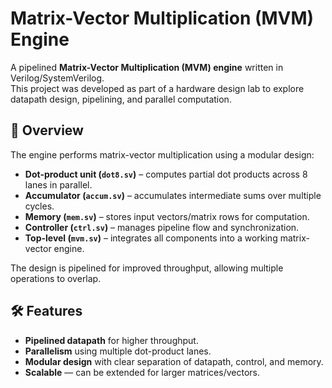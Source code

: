 # Matrix-Vector Multiplication (MVM) Engine

A pipelined **Matrix-Vector Multiplication (MVM) engine** written in Verilog/SystemVerilog.  
This project was developed as part of a hardware design lab to explore datapath design, pipelining, and parallel computation.

## 📌 Overview
The engine performs matrix-vector multiplication using a modular design:
- **Dot-product unit (`dot8.sv`)** – computes partial dot products across 8 lanes in parallel.
- **Accumulator (`accum.sv`)** – accumulates intermediate sums over multiple cycles.
- **Memory (`mem.sv`)** – stores input vectors/matrix rows for computation.
- **Controller (`ctrl.sv`)** – manages pipeline flow and synchronization.
- **Top-level (`mvm.sv`)** – integrates all components into a working matrix-vector engine.

The design is pipelined for improved throughput, allowing multiple operations to overlap.

## 🛠️ Features
- **Pipelined datapath** for higher throughput.
- **Parallelism** using multiple dot-product lanes.
- **Modular design** with clear separation of datapath, control, and memory.
- **Scalable** — can be extended for larger matrices/vectors.
